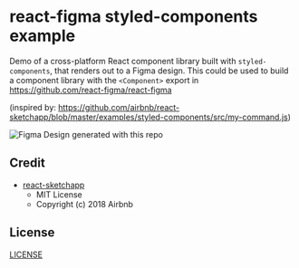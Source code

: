 # react-figma styled-components example

Demo of a cross-platform React component library built with `styled-components`, that renders out to a Figma design. This could be used to build a component library with the `<Component>` export in https://github.com/react-figma/react-figma

(inspired by: https://github.com/airbnb/react-sketchapp/blob/master/examples/styled-components/src/my-command.js)

![Figma Design generated with this repo](https://user-images.githubusercontent.com/6757532/78168164-5e312300-7447-11ea-8179-1b802304c5d7.png)

## Credit
  - [react-sketchapp](https://github.com/airbnb/react-sketchapp)
    - MIT License
    - Copyright (c) 2018 Airbnb

## License

[LICENSE](./LICENSE)
